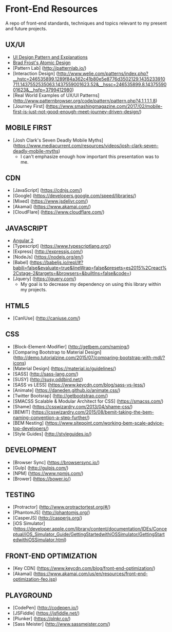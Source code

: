 # Front-End Resources
A repo of front-end standards, techniques and topics relevant to my present and future projects.

## UX/UI
* [UI Design Pattern and Explanations](http://ui-patterns.com/)
* [Brad Frost's Atomic Design](http://bradfrost.com/blog/post/atomic-web-design/)
* [Pattern Lab] (http://patternlab.io/)
* [Interaction Design] (http://www.welie.com/patterns/index.php?__hstc=246535899.1289f84a362c41b80e5e8776d3502129.1435233910711.1437552535063.1437559001623.52&__hssc=246535899.8.1437559001623&__hsfp=3799412980)
* [Real World Examples of UX/UI Patterns] (http://www.patternbrowser.org/code/pattern/pattern.php?4,1,1,1,1,8)
* [Journey First] (https://www.smashingmagazine.com/2017/02/mobile-first-is-just-not-good-enough-meet-journey-driven-design/)

## MOBILE FIRST
* [Josh Clark's Seven Deadly Mobile Myths] (https://www.mediacurrent.com/resources/videos/josh-clark-seven-deadly-mobile-myths)
  * I can't emphasize enough how important this presentation was to me. 
  
## CDN
* [JavaScript] (https://cdnjs.com/)
* [Google] (https://developers.google.com/speed/libraries/)
* [Mixed] (https://www.jsdelivr.com/)
* [Akamai] (https://www.akamai.com/)
* [CloudFlare] (https://www.cloudflare.com/)

## JAVASCRIPT
* [Angular 2](https://angular.io/)
* [Typescript] (https://www.typescriptlang.org/)
* [Express] (http://expressjs.com/)
* [NodeJs] (https://nodejs.org/en/)
* [Babel] (https://babeljs.io/repl/#?babili=false&evaluate=true&lineWrap=false&presets=es2015%2Creact%2Cstage-2&targets=&browsers=&builtIns=false&code=)
* [Jquery] (https://jquery.com/)
  * My goal is to decrease my dependency on using this library within my projects.

## HTML5
* [CanIUse] (http://caniuse.com/)

## CSS
* [Block-Element-Modifier] (http://getbem.com/naming/)
* [Comparing Bootstrap to Material Design] (http://demo.tutorialzine.com/2015/07/comparing-bootstrap-with-mdl/?icons)
* [Material Design] (https://material.io/guidelines/)
* [SASS] (http://sass-lang.com/)
* [SUSY] (http://susy.oddbird.net/)
* [SASS vs LESS] (https://www.keycdn.com/blog/sass-vs-less/)
* [Animate] (https://daneden.github.io/animate.css/)
* [Twitter Bootsrap] (http://getbootstrap.com/)
* [SMACSS Scalable & Modular Architect for CSS] (https://smacss.com/)
* [Shame] (https://csswizardry.com/2013/04/shame-css/)
* [BEMIT] (https://csswizardry.com/2015/08/bemit-taking-the-bem-naming-convention-a-step-further/)
* [BEM Nesting] (https://www.sitepoint.com/working-bem-scale-advice-top-developers/)
* [Style Guides] (http://styleguides.io/)

## DEVELOPMENT
* [Browser Sync] (https://browsersync.io/)
* [Gulp] (http://gulpjs.com/)
* [NPM] (https://www.npmjs.com/)
* [Brower] (https://bower.io/)

## TESTING
* [Protractor] (http://www.protractortest.org/#/)
* [PhantomJS] (http://phantomjs.org/)
* [CasperJS] (http://casperjs.org/)
* [iOS Simulator] (https://developer.apple.com/library/content/documentation/IDEs/Conceptual/iOS_Simulator_Guide/GettingStartedwithiOSSimulator/GettingStartedwithiOSSimulator.html)

## FRONT-END OPTIMIZATION
* [Key CDN] (https://www.keycdn.com/blog/front-end-optimization/)
* [Akamai] (https://www.akamai.com/us/en/resources/front-end-optimization-feo.jsp)

## PLAYGROUND
* [CodePen] (http://codepen.io/)
* [JSFiddle] (https://jsfiddle.net/)
* [Plunker] (https://plnkr.co/)
* [Sass Meister] (http://www.sassmeister.com/)
